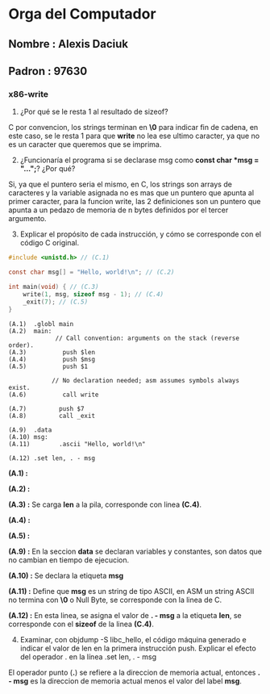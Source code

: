 # Orga del Computador

## Nombre : Alexis Daciuk
## Padron : 97630



### x86-write

1) ¿Por qué se le resta 1 al resultado de sizeof?

C por convencion, los strings terminan en **\0** para indicar fin de cadena, en este caso, se le resta 1 para que **write** no lea ese ultimo caracter, ya que no es un caracter que queremos que se imprima.

2) ¿Funcionaría el programa si se declarase msg como **const char *msg = "...";**? ¿Por qué?

Si, ya que el puntero seria el mismo, en C, los strings son arrays de caracteres y la variable asignada no es mas que un puntero que apunta al primer caracter, para la funcion write, las 2 definiciones son un puntero que apunta a un pedazo de memoria de n bytes definidos por el tercer argumento.


3) Explicar el propósito de cada instrucción, y cómo se corresponde con el código C original.

```C
#include <unistd.h> // (C.1)

const char msg[] = "Hello, world!\n"; // (C.2)

int main(void) { // (C.3)
    write(1, msg, sizeof msg - 1); // (C.4)
    _exit(7); // (C.5)
}
```

```
(A.1)  .globl main
(A.2)  main:
             // Call convention: arguments on the stack (reverse order).
(A.3)          push $len
(A.4)          push $msg
(A.5)          push $1

            // No declaration needed; asm assumes symbols always exist.
(A.6)          call write

(A.7)         push $7
(A.8)         call _exit

(A.9)  .data
(A.10) msg:
(A.11)        .ascii "Hello, world!\n"

(A.12) .set len, . - msg
```

**(A.1) :**   

**(A.2) :**

**(A.3) :** Se carga **len** a la pila, corresponde con linea **(C.4)**.

**(A.4) :**

**(A.5) :**  

**(A.9) :** En la seccion **data** se declaran variables y constantes, son datos que no cambian en tiempo de ejecucion.

**(A.10) :** Se declara la etiqueta **msg**

**(A.11) :** Define que **msg** es un string de tipo ASCII, en ASM un string ASCII no termina con **\0** o Null Byte, se corresponde con la linea de C.

**(A.12) :** En esta linea, se asigna el valor de **. - msg** a la etiqueta **len**, se corresponde con el **sizeof** de la linea **(C.4)**.



4) Examinar, con objdump -S libc_hello, el código máquina generado e indicar el valor de len en la primera instrucción push. Explicar el efecto del operador . en la línea .set len, . - msg


El operador punto (**.**) se refiere a la direccion de memoria actual, entonces **. - msg** es la direccion de memoria actual menos el valor del label **msg**.
